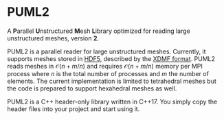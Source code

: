 <!--
    SPDX-FileCopyrightText: 2017-2024 Technical University of Munich

    SPDX-License-Identifier: BSD-3-Clause
-->

# PUML2
A **P**arallel **U**nstructured **M**esh **L**ibrary optimized for reading large unstructured meshes, version **2**.

PUML2 is a parallel reader for large unstructured meshes.
Currently, it supports meshes stored in [HDF5](https://support.hdfgroup.org/HDF5/), described by the [XDMF format](http://xdmf.org).
PUML2 reads meshes in $\mathcal{O}(n + m/n)$ and requires $\mathcal{O}(n + m/n)$ memory per MPI process where $n$ is the total number of processes and $m$ the number of elements.
The current implementation is limited to tetrahedral meshes but the code is prepared to support hexahedral meshes as well.

PUML2 is a C++ header-only library written in C++17.
You simply copy the header files into your project and start using it.
